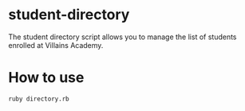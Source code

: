   # student-directory

  The student directory script allows you to manage the list of students
  enrolled at Villains Academy. 

  # How to use

  ```shell
  ruby directory.rb
  ```
